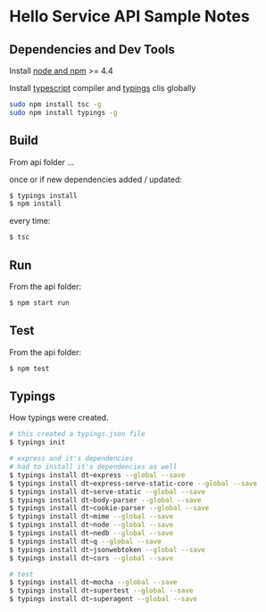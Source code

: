 # Hello Service API Sample Notes

## Dependencies and Dev Tools

Install [node and npm](https://nodejs.org) >= 4.4

Install [typescript](https://www.typescriptlang.org/) compiler and [typings](https://www.npmjs.com/package/typings#) clis globally

```bash
sudo npm install tsc -g
sudo npm install typings -g
```

## Build

From api folder ...

once or if new dependencies added / updated:

```bash
$ typings install
$ npm install
```

every time:

```bash
$ tsc
```

## Run

From the api folder:

```bash
$ npm start run
```

## Test

From the api folder:

```bash
$ npm test
```

## Typings

How typings were created.

```bash
# this created a typings.json file
$ typings init

# express and it's dependencies
# had to install it's dependencies as well
$ typings install dt~express --global --save
$ typings install dt~express-serve-static-core --global --save
$ typings install dt~serve-static --global --save
$ typings install dt~body-parser --global --save
$ typings install dt~cookie-parser --global --save
$ typings install dt~mime --global --save
$ typings install dt~node --global --save
$ typings install dt~nedb --global --save
$ typings install dt~q --global --save
$ typings install dt~jsonwebtoken --global --save
$ typings install dt~cors --global --save

# test
$ typings install dt~mocha --global --save
$ typings install dt~supertest --global --save
$ typings install dt~superagent --global --save
```
